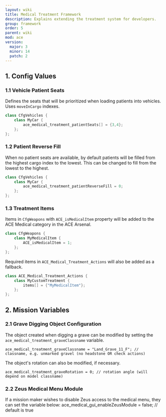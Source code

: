 ```yaml
---
layout: wiki
title: Medical Treatment Framework
description: Explains extending the treatment system for developers.
group: framework
order: 5
parent: wiki
mod: ace
version:
  major: 3
  minor: 14
  patch: 2
---
```


## 1. Config Values

### 1.1 Vehicle Patient Seats

Defines the seats that will be prioritized when loading patients into vehicles. Uses `moveInCargo` indexes.

```cpp
class CfgVehicles {
    class MyCar {
        ace_medical_treatment_patientSeats[] = {3,4};
    };
};
```

### 1.2 Patient Reverse Fill

When no patient seats are available, by default patients will be filled from the highest cargo index to the lowest.
This can be changed to fill from the lowest to the highest.

```cpp
class CfgVehicles {
    class MyCar {
        ace_medical_treatment_patientReverseFill = 0;
    };
};
```
### 1.3 Treatment Items

Items in `CfgWeapons` with `ACE_isMedicalItem` property will be added to the ACE Medical category in the ACE Arsenal.
```cpp
class CfgWeapons {
    class MyMedicalItem {
        ACE_isMedicalItem = 1;
    };
};
```
Required items in `ACE_Medical_Treatment_Actions` will also be added as a fallback.
```cpp
class ACE_Medical_Treatment_Actions {
    class MyCustomTreatment {
        items[] = {"MyMedicalItem"};
    };
};
```

## 2. Mission Variables

### 2.1 Grave Digging Object Configuration

The object created when digging a grave can be modified by setting the `ace_medical_treatment_graveClassname` variable.
```sqf
ace_medical_treatment_graveClassname = "Land_Grave_11_F"; // classname, e.g. unmarked gravel (no headstone OR check actions)
```

The object's rotation can also be modified, if necessary.
```sqf
ace_medical_treatment_graveRotation = 0; // rotation angle (will depend on model classname)
```

### 2.2 Zeus Medical Menu Module

If a mission maker wishes to disable Zeus access to the medical menu, they can set the variable below:
ace_medical_gui_enableZeusModule = false; // default is true
